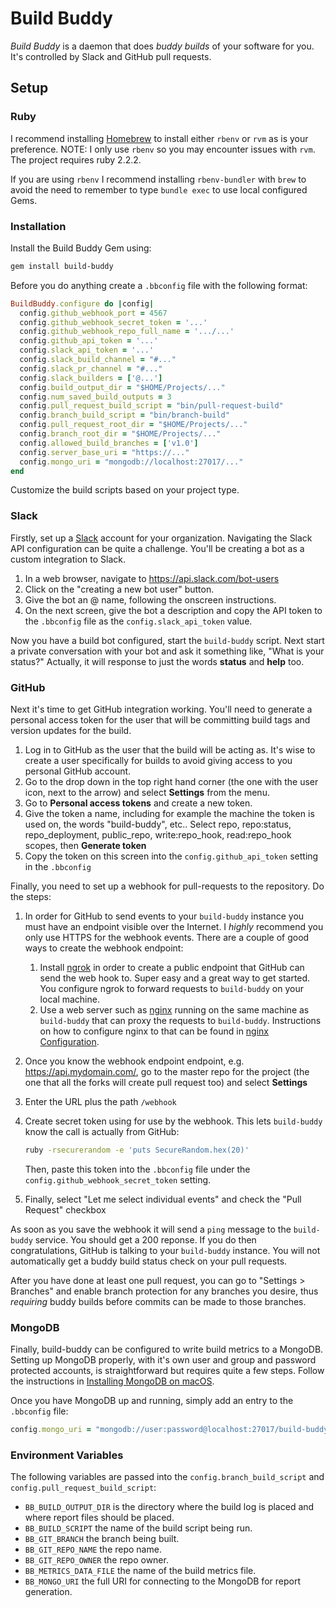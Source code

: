 # Build Buddy

_Build Buddy_ is a daemon that does _buddy builds_ of your software for you.  It's controlled by Slack and GitHub pull requests.

## Setup

### Ruby

I recommend installing [Homebrew](http://brew.sh) to install either `rbenv` or `rvm` as is your preference.  NOTE: I only use `rbenv` so you may encounter issues with `rvm`.  The project requires ruby 2.2.2.

If you are using `rbenv` I recommend installing `rbenv-bundler` with `brew` to avoid the need to remember to type `bundle exec` to use local configured Gems.

### Installation

Install the Build Buddy Gem using:

```bash
gem install build-buddy
```

Before you do anything create a `.bbconfig` file with the following format:

```ruby
BuildBuddy.configure do |config|
  config.github_webhook_port = 4567
  config.github_webhook_secret_token = '...'
  config.github_webhook_repo_full_name = '.../...'
  config.github_api_token = '...'
  config.slack_api_token = '...'
  config.slack_build_channel = "#..."
  config.slack_pr_channel = "#..."
  config.slack_builders = ['@...']
  config.build_output_dir = "$HOME/Projects/..."
  config.num_saved_build_outputs = 3
  config.pull_request_build_script = "bin/pull-request-build"
  config.branch_build_script = "bin/branch-build"
  config.pull_request_root_dir = "$HOME/Projects/..."
  config.branch_root_dir = "$HOME/Projects/..."
  config.allowed_build_branches = ['v1.0']
  config.server_base_uri = "https://..."
  config.mongo_uri = "mongodb://localhost:27017/..."
end
```

Customize the build scripts based on your project type.

### Slack

Firstly, set up a [Slack](https://slack.com) account for your organization. Navigating the Slack API configuration can be quite a challenge.  You'll be creating a bot as a custom integration to Slack.

1. In a web browser, navigate to https://api.slack.com/bot-users
2. Click on the "creating a new bot user" button.
3. Give the bot an @ name, following the onscreen instructions.
4. On the next screen, give the bot a description and copy the API token to the `.bbconfig` file as the `config.slack_api_token` value.

Now you have a build bot configured, start the `build-buddy` script. Next start a private conversation with your bot and ask it something like, "What is your status?"  Actually, it will response to just the words **status** and **help** too.

### GitHub

Next it's time to get GitHub integration working.  You'll need to generate a personal access token for the user that will be committing build tags and version updates for the build.  

1. Log in to GitHub as the user that the build will be acting as. It's wise to create a user specifically for builds to avoid giving access to you personal GitHub account.
2. Go to the drop down in the top right hand corner (the one with the user icon, next to the arrow) and select **Settings** from the menu.
3. Go to **Personal access tokens** and create a new token.
4. Give the token a name, including for example the machine the token is used on, the words "build-buddy", etc.. Select repo, repo:status, repo_deployment, public_repo, write:repo_hook, read:repo_hook scopes, then **Generate token**
5. Copy the token on this screen into the `config.github_api_token` setting in the `.bbconfig`

Finally, you need to set up a webhook for pull-requests to the repository.  Do the steps:

1. In order for GitHub to send events to your `build-buddy` instance you must have an endpoint visible over the Internet.  I _highly_ recommend you only use HTTPS for the webhook events.  There are a couple of good ways to create the webhook endpoint:
    1. Install [ngrok](http://ngrok.com) in order to create a public endpoint that GitHub can send the web hook to.  Super easy and a great way to get started.  You configure ngrok to forward requests to `build-buddy` on your local machine.
    2. Use a web server such as [nginx](http://nginx.org) running on the same machine as `build-buddy` that can proxy the requests to `build-buddy`.  Instructions on how to configure nginx to that can be found in [nginx Configuration](https://github.com/jlyonsmith/HowTo/blob/master/nginx_configuration.md).
2. Once you know the webhook endpoint endpoint, e.g. https://api.mydomain.com/, go to the master repo for the project (the one that all the forks will create pull request too) and select **Settings**
3. Enter the URL plus the path `/webhook`
4. Create secret token using for use by the webhook.  This lets `build-buddy` know the call is actually from GitHub:

    ```bash
    ruby -rsecurerandom -e 'puts SecureRandom.hex(20)'
    ```
    Then, paste this token into the `.bbconfig` file under the `config.github_webhook_secret_token` setting.
5. Finally, select "Let me select individual events" and check the "Pull Request" checkbox

As soon as you save the webhook it will send a `ping` message to the `build-buddy` service.  You should get a 200 reponse.  If you do then congratulations, GitHub is talking to your `build-buddy` instance.  You will not automatically get a buddy build status check on your pull requests.

After you have done at least one pull request, you can go to "Settings > Branches" and enable branch protection for any branches you desire, thus _requiring_ buddy builds before commits can be made to those branches. 

### MongoDB

Finally, build-buddy can be configured to write build metrics to a MongoDB. Setting up MongoDB properly, with it's own user and group and password protected accounts, is straightforward but requires quite a few steps. Follow the instructions in [Installing MongoDB on macOS](https://github.com/jlyonsmith/HowTo/blob/master/Install_MongoDB_on_macOS.md).

Once you have MongoDB up and running, simply add an entry to the `.bbconfig` file:

```ruby
config.mongo_uri = "mongodb://user:password@localhost:27017/build-buddy"
```

### Environment Variables

The following variables are passed into the `config.branch_build_script` and `config.pull_request_build_script`:

- `BB_BUILD_OUTPUT_DIR` is the directory where the build log is placed and where report files should be placed.
- `BB_BUILD_SCRIPT` the name of the build script being run.
- `BB_GIT_BRANCH` the branch being built.
- `BB_GIT_REPO_NAME` the repo name.
- `BB_GIT_REPO_OWNER` the repo owner.
- `BB_METRICS_DATA_FILE` the name of the build metrics file.
- `BB_MONGO_URI` the full URI for connecting to the MongoDB for report generation.

